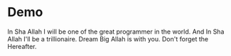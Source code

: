 # Demo

In Sha Allah I will be one of the great programmer in the world. And In Sha Allah I'll be a trillionaire.
Dream Big Allah is with you.
Don't forget the Hereafter.
